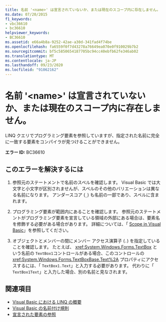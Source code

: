 ```yaml
---
title: 名前 '<name>' は宣言されていないか、または現在のスコープ内に存在しません。
ms.date: 07/20/2015
f1_keywords:
- vbc36610
- bc36610
helpviewer_keywords:
- BC36610
ms.assetid: e66a4b8a-9252-42ae-a30d-341fad4f74be
ms.openlocfilehash: fa6559f0f7d43278a76649ea070e0f910029b7b2
ms.sourcegitcommit: bf5c5850654187705bc94cc40ebfb62fe346ab02
ms.translationtype: MT
ms.contentlocale: ja-JP
ms.lasthandoff: 09/23/2020
ms.locfileid: "91062162"
---
```

# <a name="name-name-is-either-not-declared-or-not-in-the-current-scope"></a>名前 '\<name>' は宣言されていないか、または現在のスコープ内に存在しません。

LINQ クエリでプログラミング要素を参照していますが、指定された名前に完全に一致する要素をコンパイラが見つけることができません。  
  
 **エラー ID:** BC36610  
  
## <a name="to-correct-this-error"></a>このエラーを解決するには  
  
1. 参照元のステートメントで名前のスペルを確認します。 Visual Basic では大文字と小文字が区別されませんが、スペルのその他のバリエーションは異なる名前になります。 アンダースコア (`_`) も名前の一部であり、スペルに含まれます。  
  
2. プログラミング要素が範囲内にあることを確認します。 参照元のステートメントがプログラミング要素を宣言している領域の外部にある場合は、要素名を修飾する必要がある場合があります。 詳細については、「 [Scope in Visual Basic](../programming-guide/language-features/declared-elements/scope.md)」を参照してください。  
  
3. オブジェクトとメンバーの間にメンバー アクセス演算子 (`.`) を指定していることを確認します。 たとえば、 <xref:System.Windows.Forms.TextBox> という名前の `TextBox1`コントロールがある場合、このコントロールの <xref:System.Windows.Forms.TextBoxBase.Text%2A> プロパティにアクセスするには、「 `TextBox1.Text`」と入力する必要があります。 代わりに「 `TextBox1Text`」と入力した場合、別の名前と見なされます。  
  
## <a name="see-also"></a>関連項目

- [Visual Basic における LINQ の概要](../programming-guide/language-features/linq/introduction-to-linq.md)
- [Visual Basic の名前付け規則](../programming-guide/program-structure/naming-conventions.md)
- [宣言された要素の参照](../programming-guide/language-features/declared-elements/references-to-declared-elements.md)
